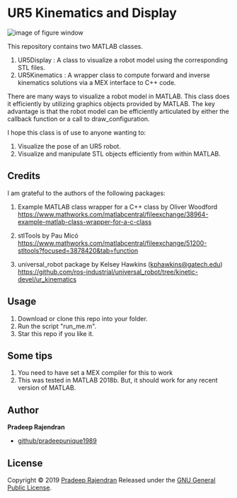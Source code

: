# UR5 Kinematics and Display
![image of figure window](https://raw.githubusercontent.com/pradeepunique1989/UR5Display/master/docs/image.png)

This repository contains two MATLAB classes.
1) UR5Display : A class to visualize a robot model using the corresponding STL files.
2) UR5Kinematics : A wrapper class to compute forward and inverse kinematics solutions via a MEX interface to C++ code.

There are many ways to visualize a robot model in MATLAB.
This class does it efficiently by utilizing graphics objects provided by MATLAB.
The key advantage is that the robot model can be efficiently articulated by either the callback function or a call to draw_configuration.

I hope this class is of use to anyone wanting to:
1) Visualize the pose of an UR5 robot.
2) Visualize and manipulate STL objects efficiently from within MATLAB.

## Credits
I am grateful to the authors of the following packages:

1) Example MATLAB class wrapper for a C++ class by Oliver Woodford
https://www.mathworks.com/matlabcentral/fileexchange/38964-example-matlab-class-wrapper-for-a-c-class

2) stlTools by Pau Micó
https://www.mathworks.com/matlabcentral/fileexchange/51200-stltools?focused=3878420&tab=function

3) universal_robot package by Kelsey Hawkins (kphawkins@gatech.edu)
https://github.com/ros-industrial/universal_robot/tree/kinetic-devel/ur_kinematics

## Usage
1) Download or clone this repo into your folder.
2) Run the script "run_me.m".
3) Star this repo if you like it.

## Some tips
1) You need to have set a MEX compiler for this to work
2) This was tested in MATLAB 2018b. But, it should work for any recent version of MATLAB.

## Author

**Pradeep Rajendran**

* [github/pradeepunique1989](https://github.com/pradeepunique1989)

## License

Copyright © 2019 [Pradeep Rajendran](https://github.com/pradeepunique1989)
Released under the [GNU General Public License](https://github.com/pradeepunique1989/UR5Robot/blob/master/LICENSE).
